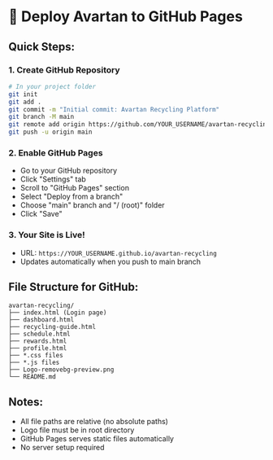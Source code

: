 # 🚀 Deploy Avartan to GitHub Pages

## Quick Steps:

### 1. Create GitHub Repository
```bash
# In your project folder
git init
git add .
git commit -m "Initial commit: Avartan Recycling Platform"
git branch -M main
git remote add origin https://github.com/YOUR_USERNAME/avartan-recycling.git
git push -u origin main
```

### 2. Enable GitHub Pages
- Go to your GitHub repository
- Click "Settings" tab
- Scroll to "GitHub Pages" section
- Select "Deploy from a branch"
- Choose "main" branch and "/ (root)" folder
- Click "Save"

### 3. Your Site is Live!
- URL: `https://YOUR_USERNAME.github.io/avartan-recycling`
- Updates automatically when you push to main branch

## File Structure for GitHub:
```
avartan-recycling/
├── index.html (Login page)
├── dashboard.html
├── recycling-guide.html
├── schedule.html
├── rewards.html
├── profile.html
├── *.css files
├── *.js files
├── Logo-removebg-preview.png
└── README.md
```

## Notes:
- All file paths are relative (no absolute paths)
- Logo file must be in root directory
- GitHub Pages serves static files automatically
- No server setup required
